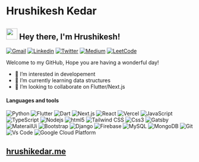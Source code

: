 # Hrushikesh Kedar

<h2><img src="https://emojis.slackmojis.com/emojis/images/1531849430/4246/blob-sunglasses.gif?1531849430" width="30"/> Hey there, I'm Hrushikesh!</h2>
<a href="mailto:hrushikedar33@gmail.com" target="_black"><img alt="Gmail" src="https://img.shields.io/badge/Gmail-EA4335?style=platic&logo=gmail&logoColor=white" /></a> 
<a href="https://www.linkedin.com/in/hrushikesh-kedar-706a4919b/" target="_black"><img alt="Linkedin" src="https://img.shields.io/badge/Linkedin-0A66C2?style=platic&logo=linkedin&logoColor=white" /></a> 
<a href="https://twitter.com/hrushi_kedar33/" target="_black"><img alt="Twitter" src="https://img.shields.io/badge/Twitter-1A91DA?style=platic&logo=twitter&logoColor=white" /></a> 
<a href="https://hrushikedar33.medium.com/" target="_black"><img alt="Medium" src="https://img.shields.io/badge/Medium-000000?style=platic&logo=medium&logoColor=white" /></a>
<a href="https://leetcode.com/hrushi_kedar/" target="_black"><img alt="LeetCode" src="https://img.shields.io/badge/LeetCode-FFA116?style=flat&logo=leetcode&logoColor=white" /></a>

<p>Welcome to my GitHub, Hope you are having a wonderful day!</p>

- 👀 I’m interested in developement
- 🌱 I’m currently learning data structures
- 🤝 I’m looking to collaborate on Flutter/Next.js

<h4>Languages and tools</h4>
<p>
    <img alt="Python" src="https://img.shields.io/badge/Python-14354C?style=flat-square&logo=python&logoColor=white" />
    <img alt="Flutter" src="https://img.shields.io/badge/Flutter-02569B?style=flat-square&logo=flutter&logoColor=white" />
    <img alt="Dart" src="https://img.shields.io/badge/Dart-0175C2?style=flat-square&logo=dart&logoColor=white" />
    <img alt="Next.js" src="https://img.shields.io/badge/Next.js-000000?style=flat-square&logo=next.js&logoColor=white" />
    <img alt="React" src="https://img.shields.io/badge/-React-61DAFB?style=flat-square&logo=react&logoColor=black" />
    <img alt="Vercel" src="https://img.shields.io/badge/Vercel-000000?style=flat-square&logo=vercel&logoColor=white" />
    <img alt="JavaScript" src="https://img.shields.io/badge/JavaScript-F7DF1E?style=flat-square&logo=javascript&logoColor=black" />
    <img alt="TypeScript" src="https://img.shields.io/badge/TypeScript-3178C6?style=flat-square&logo=typescript&logoColor=white" />
    <img alt="Nodejs" src="https://img.shields.io/badge/-Nodejs-43853d?style=flat-square&logo=Node.js&logoColor=white" />
    <img alt="html5" src="https://img.shields.io/badge/-HTML5-E34F26?style=flat-square&logo=html5&logoColor=white" />
    <img alt="Tailwind CSS" src="https://img.shields.io/badge/Tailwind CSS-38B2AC?style=flat-square&logo=tailwind-css&logoColor=white" />
    <img alt="Css3" src="https://img.shields.io/badge/CSS3-1572B6?style=flat-square&logo=css3&logoColor=white" />   
    <img alt="Gatsby" src="https://img.shields.io/badge/Gatsby-663399?style=flat-square&logo=gatsby&logoColor=white" />
    <img alt="MaterailUi" src="https://img.shields.io/badge/MaterailUi-0081CB?style=flat-square&logo=material-ui&logoColor=white" />
    <img alt="Bootstrap" src="https://img.shields.io/badge/-Bootstrap-7952B3?style=flat-square&logo=bootstrap&logoColor=white" /> 
    <img alt="Django" src="https://img.shields.io/badge/Django-092E20?style=flat-square&logo=django&logoColor=white" />
    <img alt="Firebase" src="https://img.shields.io/badge/-Firebase-FFCA28?style=flat-square&logo=firebase&logoColor=black" />
    <img alt="MySQL" src="https://img.shields.io/badge/-MySQL-4479A1?style=flat-square&logo=mysql&logoColor=white" />
    <img alt="MongoDB" src="https://img.shields.io/badge/-MongoDB-47A248?style=flat-square&logo=mongodb&logoColor=white" />
    <img alt="Git" src="https://img.shields.io/badge/Git-F05032?style=flat-square&logo=git&logoColor=white" />
    <img alt="Vs Code" src="https://img.shields.io/badge/-Visual%20Studio%20Code-007ACC?style=flat-square&logo=Visual%20Studio%20Code&logoColor=white" />
    <img alt="Google Cloud Platform" src="https://img.shields.io/badge/-Google_Cloud_Platform-1a73e8?style=flat-square&logo=google-cloud&logoColor=white" />

</p>

## [hrushikedar.me](https://www.hrushikedar.me/)

<!---
hrushikedar33/hrushikedar33 is a ✨ special ✨ repository because its `README.md` (this file) appears on your GitHub profile.
You can click the Preview link to take a look at your changes.
--->


<!---
hrushikedar33/hrushikedar33 is a ✨ special ✨ repository because its `README.md` (this file) appears on your GitHub profile.
You can click the Preview link to take a look at your changes.
--->

